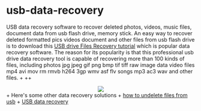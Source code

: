 # usb-data-recovery
USB data recovery software to recover deleted photos, videos, music files, document data from usb flash drive, memory stick.
An easy way to recover deleted formatted pics videos document and other files from usb flash drive is to download this <a href="http://www.asoftech.com/articles/undelete-files-from-usb-drive.html">USB drive Files Recovery tutorial</a> which is popular data recovery software. The reason for its popularity is that this professional usb drive data recovery tool is capable of recovering more than 100 kinds of files, including photos jpg jpeg gif png bmp tif tiff raw image data video files mp4 avi mov rm rmvb h264 3gp wmv asf flv songs mp3 ac3 wav and other files.
+
++<center><a href="http://www.asoftech.com/trial/adr.exe"><img src="http://www4.pictures.zimbio.com/mp/YZsAcXzt_23l.jpg" /></a><br /></center>
+
Here's some other data recovery solutions
+
<a href="http://forum.001-software.com/pbb/viewtopic.php?f=4&t=12">how to undelete files from usb</a>
+
<a href="http://www.asoftech.com/articles/usb-drive-data-recovery.html">USB data recovery</a>

